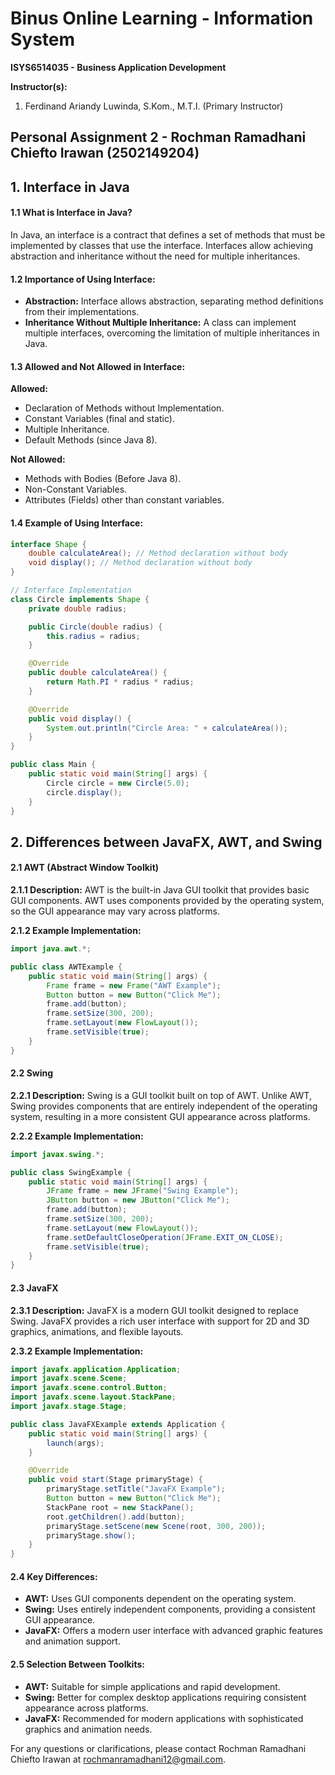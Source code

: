 # Binus Online Learning - Information System
**ISYS6514035 - Business Application Development**

**Instructor(s):**
1. Ferdinand Ariandy Luwinda, S.Kom., M.T.I. (Primary Instructor)

## Personal Assignment 2 - Rochman Ramadhani Chiefto Irawan (2502149204)

## 1. Interface in Java

#### 1.1 What is Interface in Java?

In Java, an interface is a contract that defines a set of methods that must be implemented by classes that use the interface. Interfaces allow achieving abstraction and inheritance without the need for multiple inheritances.

#### 1.2 Importance of Using Interface:

- **Abstraction:** Interface allows abstraction, separating method definitions from their implementations.
- **Inheritance Without Multiple Inheritance:** A class can implement multiple interfaces, overcoming the limitation of multiple inheritances in Java.

#### 1.3 Allowed and Not Allowed in Interface:

**Allowed:**
- Declaration of Methods without Implementation.
- Constant Variables (final and static).
- Multiple Inheritance.
- Default Methods (since Java 8).

**Not Allowed:**
- Methods with Bodies (Before Java 8).
- Non-Constant Variables.
- Attributes (Fields) other than constant variables.

#### 1.4 Example of Using Interface:

```java
interface Shape {
    double calculateArea(); // Method declaration without body
    void display(); // Method declaration without body
}

// Interface Implementation
class Circle implements Shape {
    private double radius;

    public Circle(double radius) {
        this.radius = radius;
    }

    @Override
    public double calculateArea() {
        return Math.PI * radius * radius;
    }

    @Override
    public void display() {
        System.out.println("Circle Area: " + calculateArea());
    }
}

public class Main {
    public static void main(String[] args) {
        Circle circle = new Circle(5.0);
        circle.display();
    }
}
```

## 2. Differences between JavaFX, AWT, and Swing

#### 2.1 AWT (Abstract Window Toolkit)

**2.1.1 Description:**
AWT is the built-in Java GUI toolkit that provides basic GUI components. AWT uses components provided by the operating system, so the GUI appearance may vary across platforms.

**2.1.2 Example Implementation:**
```java
import java.awt.*;

public class AWTExample {
    public static void main(String[] args) {
        Frame frame = new Frame("AWT Example");
        Button button = new Button("Click Me");
        frame.add(button);
        frame.setSize(300, 200);
        frame.setLayout(new FlowLayout());
        frame.setVisible(true);
    }
}
```

#### 2.2 Swing

**2.2.1 Description:**
Swing is a GUI toolkit built on top of AWT. Unlike AWT, Swing provides components that are entirely independent of the operating system, resulting in a more consistent GUI appearance across platforms.

**2.2.2 Example Implementation:**
```java
import javax.swing.*;

public class SwingExample {
    public static void main(String[] args) {
        JFrame frame = new JFrame("Swing Example");
        JButton button = new JButton("Click Me");
        frame.add(button);
        frame.setSize(300, 200);
        frame.setLayout(new FlowLayout());
        frame.setDefaultCloseOperation(JFrame.EXIT_ON_CLOSE);
        frame.setVisible(true);
    }
}
```

#### 2.3 JavaFX

**2.3.1 Description:**
JavaFX is a modern GUI toolkit designed to replace Swing. JavaFX provides a rich user interface with support for 2D and 3D graphics, animations, and flexible layouts.

**2.3.2 Example Implementation:**
```java
import javafx.application.Application;
import javafx.scene.Scene;
import javafx.scene.control.Button;
import javafx.scene.layout.StackPane;
import javafx.stage.Stage;

public class JavaFXExample extends Application {
    public static void main(String[] args) {
        launch(args);
    }

    @Override
    public void start(Stage primaryStage) {
        primaryStage.setTitle("JavaFX Example");
        Button button = new Button("Click Me");
        StackPane root = new StackPane();
        root.getChildren().add(button);
        primaryStage.setScene(new Scene(root, 300, 200));
        primaryStage.show();
    }
}
```

#### 2.4 Key Differences:

- **AWT:** Uses GUI components dependent on the operating system.
- **Swing:** Uses entirely independent components, providing a consistent GUI appearance.
- **JavaFX:** Offers a modern user interface with advanced graphic features and animation support.

#### 2.5 Selection Between Toolkits:

- **AWT:** Suitable for simple applications and rapid development.
- **Swing:** Better for complex desktop applications requiring consistent appearance across platforms.
- **JavaFX:** Recommended for modern applications with sophisticated graphics and animation needs.

For any questions or clarifications, please contact Rochman Ramadhani Chiefto Irawan at [rochmanramadhani12@gmail.com](mailto:rochmanramadhani12@gmail.com).
